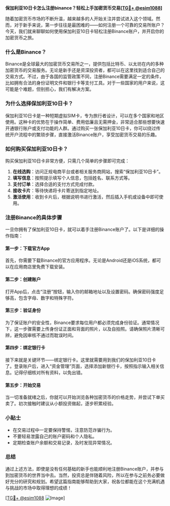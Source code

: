 **保加利亚10日卡怎么注册binance？轻松上手加密货币交易[[TG💪+ @esim1088](https://t.me/s/esim1088)]**

随着加密货币市场的不断升温，越来越多的人开始关注并尝试进入这个领域。然而，对于新手来说，第一步往往是最困难的——如何注册一个可靠的交易所账户？今天，我们就来聊聊如何使用保加利亚10日卡轻松注册Binance账户，并开启你的加密货币之旅。

### 什么是Binance？

Binance是全球最大的加密货币交易所之一，提供包括比特币、以太坊在内的多种加密货币的交易服务。无论是新手还是资深投资者，都可以在这里找到适合自己的交易方式。不过，由于各国的监管政策不同，注册Binance需要满足一定的条件，比如拥有合法的身份证明文件和银行卡等支付工具。对于一些国家的用户来说，这可能是个难题，但别担心，我们有解决方案。

### 为什么选择保加利亚10日卡？

保加利亚10日卡是一种短期虚拟SIM卡，专为旅行者设计，可以在多个国家和地区使用。这种卡的优势在于操作简单、费用低廉且无需押金，非常适合那些想要快速开通银行账户或支付功能的人群。通过购买一张保加利亚10日卡，你可以绕过传统开户流程中的繁琐步骤，直接激活Binance账户，享受加密货币交易的乐趣。

### 如何购买保加利亚10日卡？

购买保加利亚10日卡非常方便，只需几个简单的步骤即可完成：

1. **在线选购**：访问正规电商平台或者相关服务商网站，搜索“保加利亚10日卡”。
2. **填写信息**：按照提示填写个人信息，包括姓名、联系方式等。
3. **支付订单**：选择合适的支付方式完成付款。
4. **接收卡片**：等待快递将卡片寄送到指定地址。
5. **激活使用**：收到卡片后，根据说明书进行激活，然后插入手机或设备中即可使用。

### 注册Binance的具体步骤

一旦你拥有了保加利亚10日卡，就可以着手注册Binance账户了。以下是详细的操作指南：

#### 第一步：下载官方App
首先，你需要下载Binance的官方应用程序。无论是Android还是iOS系统，都可以在应用商店里免费下载安装。

#### 第二步：创建账户
打开App后，点击“注册”按钮，输入你的邮箱地址以及设置密码。确保密码强度足够高，包含字母、数字和特殊字符。

#### 第三步：验证身份
为了保证账户的安全性，Binance要求每位用户都必须完成身份验证。通常情况下，这一步骤需要上传身份证正面和背面的照片，以及自拍照。请确保照片清晰可辨，避免因审核不通过而耽误时间。

#### 第四步：绑定银行卡
接下来就是关键环节——绑定银行卡。这里就需要用到我们的保加利亚10日卡了。登录账户后，进入“资金管理”页面，选择添加新银行卡，按照指示输入相关信息。记得仔细核对所有资料，以免出错。

#### 第五步：开始交易
当一切准备就绪之后，你就可以开始浏览各种加密货币的价格走势，并尝试下单买卖了。初次接触时建议从小额投资做起，逐步积累经验。

### 小贴士

- 在交易过程中一定要保持警惕，注意防范诈骗行为。
- 不要轻易泄露自己的账户密码和个人隐私。
- 定期检查账户余额和交易记录，及时发现异常情况。

### 总结

通过上述方法，即使是没有任何基础的新手也能顺利地注册Binance账户，并参与到加密货币的世界当中去。当然，投资总是伴随着风险，所以在参与之前务必要做好充分的研究和规划。希望这篇指南能够帮助到大家，祝各位都能在这个充满机遇与挑战的市场中取得理想的成绩！

[[TG💪+ @esim1088](https://t.me/s/esim1088) ![Image](https://i.postimg.cc/4NQfJmqS/Snipaste-2025-05-13-00-14-12.png)]